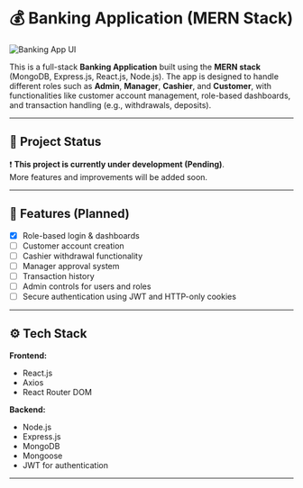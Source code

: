 # 💰 Banking Application (MERN Stack)

![Banking App UI](./assets/cashier.png)

This is a full-stack **Banking Application** built using the **MERN stack** (MongoDB, Express.js, React.js, Node.js). The app is designed to handle different roles such as **Admin**, **Manager**, **Cashier**, and **Customer**, with functionalities like customer account management, role-based dashboards, and transaction handling (e.g., withdrawals, deposits).

---

## 🚧 Project Status

❗ **This project is currently under development (Pending)**.  
More features and improvements will be added soon.

---

## 📁 Features (Planned)

- [x] Role-based login & dashboards
- [ ] Customer account creation
- [ ] Cashier withdrawal functionality
- [ ] Manager approval system
- [ ] Transaction history
- [ ] Admin controls for users and roles
- [ ] Secure authentication using JWT and HTTP-only cookies

---

## ⚙️ Tech Stack

**Frontend:**
- React.js
- Axios
- React Router DOM

**Backend:**
- Node.js
- Express.js
- MongoDB
- Mongoose
- JWT for authentication

---


